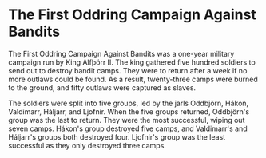 # The First Oddring Campaign Against Bandits

The First Oddring Campaign Against Bandits was a one-year military campaign run by King Alfþórr II. The king gathered five hundred soldiers to send out to destroy bandit camps. They were to return after a week if no more outlaws could be found. As a result, twenty-three camps were burned to the ground, and fifty outlaws were captured as slaves.

The soldiers were split into five groups, led by the jarls Oddbjörn, Hákon, Valdimarr, Háljarr, and Ljofnir. When the five groups returned, Oddbjörn's group was the last to return. They were the most successful, wiping out seven camps. Hákon's group destroyed five camps, and Valdimarr's and Háljarr's groups both destroyed four. Ljofnir's group was the least successful as they only destroyed three camps.

